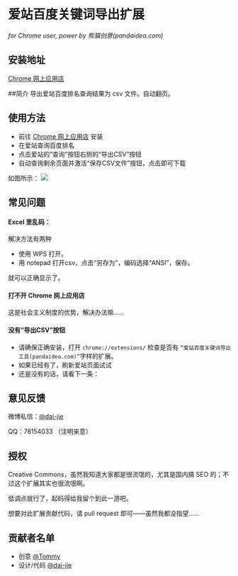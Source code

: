 # 爱站百度关键词导出扩展
*for Chrome user, power by 熊猫创意(pandaidea.com)* 

## 安装地址
 [Chrome 网上应用店](https://chrome.google.com/webstore/detail/%E7%88%B1%E7%AB%99%E7%99%BE%E5%BA%A6%E5%85%B3%E9%94%AE%E8%AF%8D%E5%AF%BC%E5%87%BA%E5%B7%A5%E5%85%B7pandaideacom/fnplpddmcfppaeijicnkgnmlhhldoilh "Chrome 网上应用店")

##简介
导出爱站百度排名查询结果为 csv 文件。自动翻页。


## 使用方法

- 前往  [Chrome 网上应用店](https://chrome.google.com/webstore/detail/%E7%88%B1%E7%AB%99%E7%99%BE%E5%BA%A6%E5%85%B3%E9%94%AE%E8%AF%8D%E5%AF%BC%E5%87%BA%E5%B7%A5%E5%85%B7pandaideacom/fnplpddmcfppaeijicnkgnmlhhldoilh "Chrome 网上应用店") 安装
- 在爱站查询百度排名
- 点击爱站的“查询”按钮右侧的“导出CSV”按钮
- 自动查询剩余页面并激活“保存CSV文件”按钮，点击即可下载

如图所示：
![](http://ww4.sinaimg.cn/large/74310c3dgw1ednh6iefy0j20sf0e40w4.jpg)


## 常见问题
#### Excel 里乱码：

解决方法有两种

-  使用 WPS 打开。
-  用 notepad 打开csv，点击“另存为”，编码选择“ANSI”，保存。
 
就可以正确显示了。


#### 打不开 Chrome 网上应用店

这是社会主义制度的优势，解决办法嘛……


#### 没有“导出CSV”按钮

-  请确保正确安装，打开 `chrome://extensions/` 检查是否有 `“爱站百度关键词导出工具(pandaidea.com)”`字样的扩展。
-  如果已经有了，刷新爱站页面试试
-  还是没有的话，请看下一条：

## 意见反馈

微博私信：[@dai-jie](http://weibo.com/u/1949371453/)

QQ：78154033 （注明来意）

## 授权
Creative Commons，虽然我知道大家都是很流氓的，尤其是国内搞 SEO 的；不过这个扩展其实也很流氓啊。

低调点就行了，起码得给我留个到此一游吧。

想要对此扩展贡献代码，请 pull request 即可——虽然我都没指望……

## 贡献者名单

- 创意 [@Tommy](http://weibo.com/liutongming) 
- 设计/代码 [@dai-jie](http://weibo.com/u/1949371453/)
